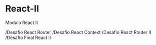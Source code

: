 # React-II
Modulo React II

/Desafio React Router
/Desafio React Context
/Desafio React Router II
/Desafio Final React II
